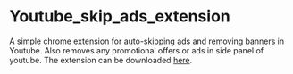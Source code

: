 # Youtube_skip_ads_extension

A simple chrome extension for auto-skipping ads and removing banners in Youtube. Also removes any promotional offers or ads in side panel of youtube. The extension can be downloaded [here](https://chrome.google.com/webstore/detail/skip-youtube-ads/lgibanndajipcglkkdjknkjkhjhnplea).
